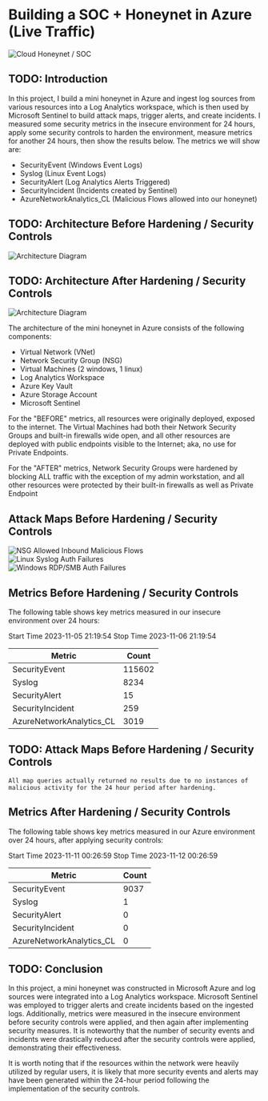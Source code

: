 # Building a SOC + Honeynet in Azure (Live Traffic)
![Cloud Honeynet / SOC](https://i.imgur.com/kPVdLSw.png)

## TODO: Introduction

In this project, I build a mini honeynet in Azure and ingest log sources from various resources into a Log Analytics workspace, which is then used by Microsoft Sentinel to build attack maps, trigger alerts, and create incidents. I measured some security metrics in the insecure environment for 24 hours, apply some security controls to harden the environment, measure metrics for another 24 hours, then show the results below. The metrics we will show are:

- SecurityEvent (Windows Event Logs)
- Syslog (Linux Event Logs)
- SecurityAlert (Log Analytics Alerts Triggered)
- SecurityIncident (Incidents created by Sentinel)
- AzureNetworkAnalytics_CL (Malicious Flows allowed into our honeynet)

## TODO: Architecture Before Hardening / Security Controls
![Architecture Diagram](https://i.imgur.com/aBDwnKb.jpg)

## TODO: Architecture After Hardening / Security Controls
![Architecture Diagram](https://i.imgur.com/YQNa9Pp.jpg)

The architecture of the mini honeynet in Azure consists of the following components:

- Virtual Network (VNet)
- Network Security Group (NSG)
- Virtual Machines (2 windows, 1 linux)
- Log Analytics Workspace
- Azure Key Vault
- Azure Storage Account
- Microsoft Sentinel

For the "BEFORE" metrics, all resources were originally deployed, exposed to the internet. The Virtual Machines had both their Network Security Groups and built-in firewalls wide open, and all other resources are deployed with public endpoints visible to the Internet; aka, no use for Private Endpoints.

For the "AFTER" metrics, Network Security Groups were hardened by blocking ALL traffic with the exception of my admin workstation, and all other resources were protected by their built-in firewalls as well as Private Endpoint

## Attack Maps Before Hardening / Security Controls
![NSG Allowed Inbound Malicious Flows](https://i.imgur.com/tieyBGA.png)<br>
![Linux Syslog Auth Failures](https://i.imgur.com/btCBdxy.png)<br>
![Windows RDP/SMB Auth Failures](https://i.imgur.com/ZBqt5pt.png)<br>

## Metrics Before Hardening / Security Controls

The following table shows key metrics measured in our insecure environment over 24 hours:

Start Time 2023-11-05 21:19:54
Stop Time 2023-11-06 21:19:54

| Metric                   | Count
| ------------------------ | -----
| SecurityEvent            | 115602
| Syslog                   | 8234
| SecurityAlert            | 15
| SecurityIncident         | 259
| AzureNetworkAnalytics_CL | 3019

## TODO: Attack Maps Before Hardening / Security Controls

```All map queries actually returned no results due to no instances of malicious activity for the 24 hour period after hardening.```

## Metrics After Hardening / Security Controls

The following table shows key metrics measured in our Azure environment over 24 hours, after applying security controls:

Start Time 2023-11-11 00:26:59
Stop Time	2023-11-12 00:26:59

| Metric                   | Count
| ------------------------ | -----
| SecurityEvent            | 9037
| Syslog                   | 1
| SecurityAlert            | 0
| SecurityIncident         | 0
| AzureNetworkAnalytics_CL | 0

## TODO: Conclusion

In this project, a mini honeynet was constructed in Microsoft Azure and log sources were integrated into a Log Analytics workspace. Microsoft Sentinel was employed to trigger alerts and create incidents based on the ingested logs. Additionally, metrics were measured in the insecure environment before security controls were applied, and then again after implementing security measures. It is noteworthy that the number of security events and incidents were drastically reduced after the security controls were applied, demonstrating their effectiveness.

It is worth noting that if the resources within the network were heavily utilized by regular users, it is likely that more security events and alerts may have been generated within the 24-hour period following the implementation of the security controls.
